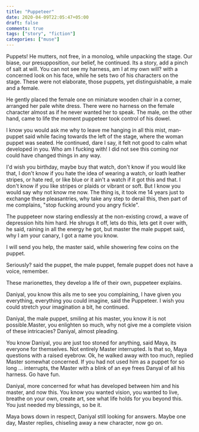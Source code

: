 ```yaml
---
title: "Puppeteer"
date: 2020-04-09T22:05:47+05:00
draft: false
comments: true
tags: ["story", "fiction"]
categories: ["muse"]
---
```


Puppets! He mutters, not free, in a monolog, while unpacking the stage. Our biase, our presupposition, our belief, he continued. Its a story, add a pinch of salt at will. You can not see my harness, am I at my own will? with a concerned look on his face, while he sets two of his characters on the stage. These were not elaborate, those puppets, yet distinguishable, a male and a female.

He gently placed the female one on miniature wooden chair in a corner, arranged her pale white dress. There were no harness on the female character almost as if he never wanted her to speak. The male, on the other hand, came to life the moment puppeteer took control of his dowel.

I know you would ask me why to leave me hanging in all this mist, man-puppet said while facing towards the left of the stage, where the woman puppet was seated. He continued, dare I say, it felt not good to calm what developed in you. Who am I fucking with! I did not see this coming nor could have changed things in any way.

I'd wish you birthday, maybe buy that watch, don't know if you would like that, I don't know if you hate the idea of wearing a watch, or loath leather stripes, or hate red, or like blue or it ain't a watch if it got this and that. I don't know if you like stripes or plaids or vibrant or soft. But I know you would say why not know me now. The thing is, it took me 14 years just to exchange these pleasantries, why take any step to derail this, then part of me complains, "stop fucking around you angry fickle".

The puppeteer now staring endlessly at the non-existing crowd, a wave of depression hits him hard. He shrugs it off, lets do this, lets get it over with, he said, raining in all the energy he got, but master the male puppet said, why I am your canary, I got a name you know.

I will send you help, the master said, while showering few coins on the puppet.

Seriously? said the puppet, the male puppet, female puppet does not have a voice, remember.

These marionettes, they develop a life of their own, puppeteer explains.

Daniyal, you know this ails me to see you complaining, I have given you everything, everything you could imagine, said the Puppeteer. I wish you could stretch your imagination a bit, he continued.

Daniyal, the male puppet, smiling at his master, you know it is not possible.Master, you enlighten so much, why not give me a complete vision of these intricacies? Daniyal, almost pleading.

You know Daniyal, you are just too stoned for anything, said Maya, its everyone for themselves. Not entirely Master interrupted. Is that so, Maya questions with a raised eyebrow. Ok, he walked away with too much, replied Master somewhat concerned. If you had not used him as a puppet for so long … interrupts, the Master with a blink of an eye frees Danyal of all his harness. Go have fun.

Daniyal, more concerned for what has developed between him and his master, and now this. You know you wanted vision, you wanted to live, breathe on your own, create art, see what life holds for you beyond this. You just needed my blessings, so be it.

Maya bows down in respect, Daniyal still looking for answers. Maybe one day, Master replies, chiseling away a new character, now go on.

